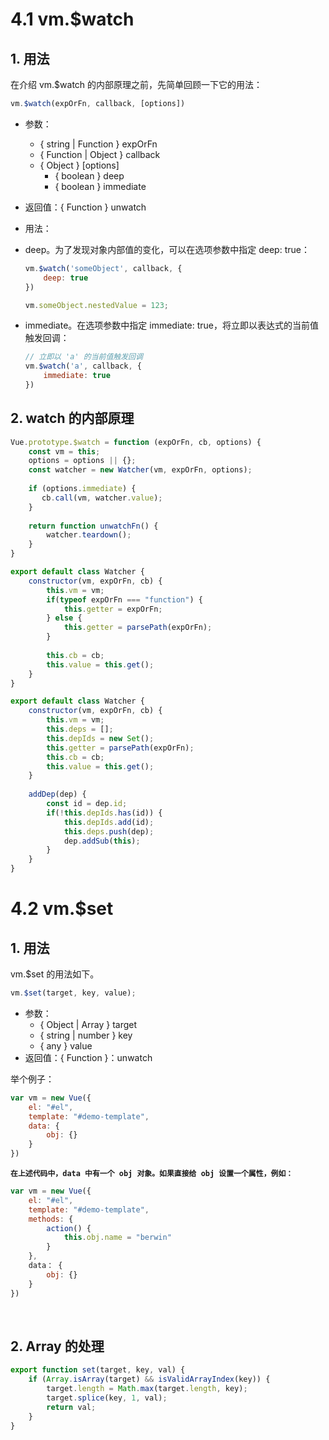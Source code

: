 # 4.1 vm.$watch



## 1. 用法

在介绍 vm.$watch 的内部原理之前，先简单回顾一下它的用法：

```javascript
vm.$watch(expOrFn, callback, [options])
```



* 参数：
  * { string | Function }   expOrFn
  * { Function | Object }   callback
  * { Object }   [options]
    * { boolean }   deep
    * { boolean }  immediate

* 返回值：{ Function }  unwatch

* 用法：

* deep。为了发现对象内部值的变化，可以在选项参数中指定 deep: true：

  ```javascript
  vm.$watch('someObject', callback, {
      deep: true
  })
  
  vm.someObject.nestedValue = 123;
  ```

  

* immediate。在选项参数中指定 immediate: true，将立即以表达式的当前值触发回调：

  ```javascript
  // 立即以 'a' 的当前值触发回调
  vm.$watch('a', callback, {
      immediate: true
  })
  ```



## 2. watch 的内部原理

```javascript
Vue.prototype.$watch = function (expOrFn, cb, options) {
    const vm = this;
    options = options || {};
    const watcher = new Watcher(vm, expOrFn, options);
    
    if (options.immediate) {
       cb.call(vm, watcher.value); 
    }
    
    return function unwatchFn() {
        watcher.teardown();
    }
}
```





```javascript
export default class Watcher {
    constructor(vm, expOrFn, cb) {
        this.vm = vm;
        if(typeof expOrFn === "function") {
            this.getter = expOrFn;
        } else {                                                                                                    
            this.getter = parsePath(expOrFn);
        }
        
        this.cb = cb;
        this.value = this.get();
    }
}
```

 

```              javascript
export default class Watcher {
    constructor(vm, expOrFn, cb) {
        this.vm = vm;
        this.deps = [];
        this.depIds = new Set();
        this.getter = parsePath(expOrFn);
        this.cb = cb;
        this.value = this.get();
    }
    
    addDep(dep) {
        const id = dep.id;
        if(!this.depIds.has(id)) {
            this.depIds.add(id);
            this.deps.push(dep);
            dep.addSub(this);                                                                                                   
        }
    }
}
```





# 4.2 vm.$set



## 1. 用法

vm.$set 的用法如下。

```javascript
vm.$set(target, key, value);
```

* 参数：
  * { Object | Array }  target
  * { string | number }  key
  * { any }  value
* 返回值：{ Function }：unwatch 

举个例子：

```javascript
var vm = new Vue({
    el: "#el",
    template: "#demo-template",
    data: {
        obj: {}
    }
})
```



**`在上述代码中，data 中有一个 obj 对象。如果直接给 obj 设置一个属性，例如：`**

```javascript
var vm = new Vue({
    el: "#el",
    template: "#demo-template",
    methods: {
        action() {
            this.obj.name = "berwin"
        }
    },
    data： {
    	obj: {}
	}
})
```

​                                                                                                                                                                                                                                   

## 2. Array 的处理

```javascript
export function set(target, key, val) {
    if (Array.isArray(target) && isValidArrayIndex(key)) {
        target.length = Math.max(target.length, key);
        target.splice(key, 1, val);
        return val;
    }                                                                    
}
```

